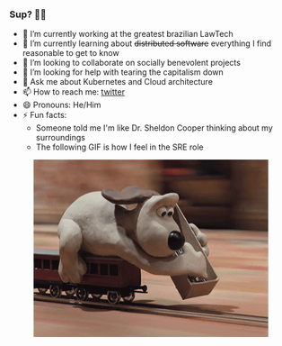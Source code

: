 <!--<p align="center">
  <img alt="GitHub Profile Metrics" src="./github-metrics.svg" />
</p>-->

### Sup? 🤙🏼

- 🔭 I’m currently working at the greatest brazilian LawTech
- 🌱 I’m currently learning about ~~distributed software~~ everything I find reasonable to get to know
- 👯 I’m looking to collaborate on socially benevolent projects
- 🤔 I’m looking for help with tearing the capitalism down
- 💬 Ask me about Kubernetes and Cloud architecture
- 📫 How to reach me: [twitter](https://twitter.com/tompshh)
- 😄 Pronouns: He/Him
- ⚡ Fun facts: 
  - Someone told me I'm like Dr. Sheldon Cooper thinking about my surroundings
  - The following GIF is how I feel in the SRE role


<p align="center">
  <img alt="building the path" src="./giphy.gif" />
</p>
